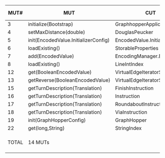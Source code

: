 | MUT\# | MUT | CUT | valid mutants | killed baseline | killed oo | killed po | killed co | killed all |
|---|---|---|---|---|---|---|---|---|
| 3 | initialize(Bootstrap) | GraphhopperApplication | 7 | 0 | - | 1 | 1 | 1 |
| 4 | setMaxDistance(double) | DouglasPeucker | 1 | 0 | - | 1 | 1 | 1 |
| 5 | init(EncodedValue.InitializerConfig) | EncodedValue.InitializerConfig | 4 | 0 | 1 | 2 | 2 | 2 |
| 6 | loadExisting() | StorableProperties | 4 | 0 | 2 | 3 | 3 | 3 |
| 7 | add(EncodedValue) | EncodingManager.Builder | 3 | 0 | - | 1 | 1 | 1 |
| 8 | loadExisting() | LineIntIndex | 6 | 0 | 2 | 5 | 3 | 5 |
| 12 | get(BooleanEncodedValue) | VirtualEdgeIteratorState | 3 | 0 | 2 | 3 | 3 | 3 |
| 13 | getReverse(BooleanEncodedValue) | VirtualEdgeIteratorState | 4 | 0 | 3 | 4 | 3 | 4 |
| 15 | getTurnDescription(Translation) | FinishInstruction | 4 | 0 | 3 | 3 | 3 | 3 |
| 16 | getTurnDescription(Translation) | Instruction | 10 | 0 | 4 | 3 | 2 | 4 |
| 17 | getTurnDescription(Translation) | RoundaboutInstruction | 6 | 0 | 4 | 3 | 2 | 4 |
| 18 | getTurnDescription(Translation) | ViaInstruction | 4 | 0 | 3 | 3 | 3 | 3 |
| 19 | init(GraphHopperConfig) | GraphHopper | 19 | 0 | - | 1 | 1 | 1 |
| 22 | get(long,String) | StringIndex | 32 | 0 | - | 14 | 12 | 14 |
| TOTAL | 14 MUTs |  | 107 | 0 / 107 | 24 / 45 (53.3%) | 47 / 107 (44%) | 40 / 107 (37.4%) | 49 / 107 (45.8%) |
